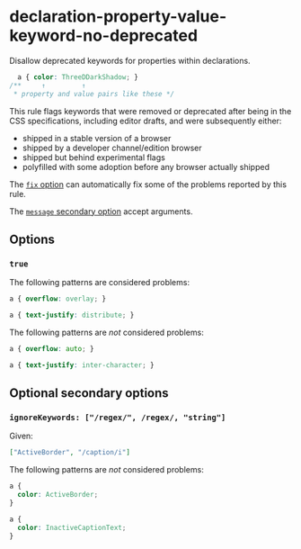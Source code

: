 # declaration-property-value-keyword-no-deprecated

Disallow deprecated keywords for properties within declarations.

<!-- prettier-ignore -->
```css
  a { color: ThreeDDarkShadow; }
/**     ↑         ↑
 * property and value pairs like these */
```

This rule flags keywords that were removed or deprecated after being in the CSS specifications, including editor drafts, and were subsequently either:

- shipped in a stable version of a browser
- shipped by a developer channel/edition browser
- shipped but behind experimental flags
- polyfilled with some adoption before any browser actually shipped

The [`fix` option](../../../docs/user-guide/options.md#fix) can automatically fix some of the problems reported by this rule.

The [`message` secondary option](../../../docs/user-guide/configure.md#message) accept arguments.

## Options

### `true`

The following patterns are considered problems:

<!-- prettier-ignore -->
```css
a { overflow: overlay; }
```

<!-- prettier-ignore -->
```css
a { text-justify: distribute; }
```

The following patterns are _not_ considered problems:

<!-- prettier-ignore -->
```css
a { overflow: auto; }
```

<!-- prettier-ignore -->
```css
a { text-justify: inter-character; }
```

## Optional secondary options

### `ignoreKeywords: ["/regex/", /regex/, "string"]`

Given:

```json
["ActiveBorder", "/caption/i"]
```

The following patterns are _not_ considered problems:

<!-- prettier-ignore -->
```css
a {
  color: ActiveBorder;
}
```

<!-- prettier-ignore -->
```css
a {
  color: InactiveCaptionText;
}
```
